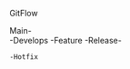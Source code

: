 GitFlow

Main-    
            -Develops 
                    -Feature
        -Release-

    -Hotfix